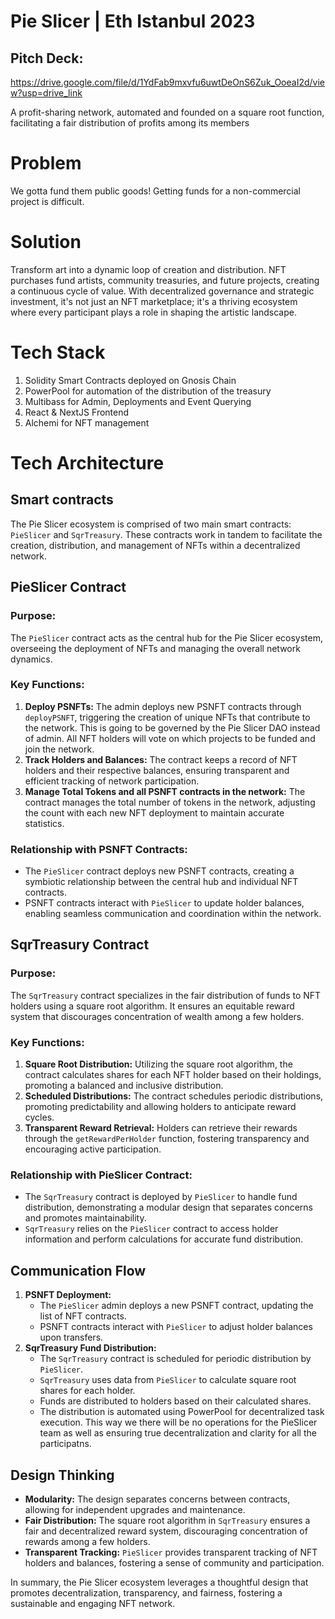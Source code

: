 # Pie Slicer | Eth Istanbul 2023

## Pitch Deck:
https://drive.google.com/file/d/1YdFab9mxvfu6uwtDeOnS6Zuk_OoeaI2d/view?usp=drive_link

A profit-sharing network, automated and founded on a square root function, facilitating a fair distribution of profits among its members

# Problem
We gotta fund them public goods! 
Getting funds for a non-commercial project is difficult. 

# Solution
Transform art into a dynamic loop of creation and distribution. NFT purchases fund artists, community treasuries, and future projects, creating a continuous cycle of value. With decentralized governance and strategic investment, it's not just an NFT marketplace; it's a thriving ecosystem where every participant plays a role in shaping the artistic landscape. 

# Tech Stack
1. Solidity Smart Contracts deployed on Gnosis Chain
2. PowerPool for automation of the distribution of the treasury
3. Multibass for Admin, Deployments and Event Querying
4. React & NextJS Frontend
5. Alchemi for NFT management

# Tech Architecture

## Smart contracts

The Pie Slicer ecosystem is comprised of two main smart contracts: `PieSlicer` and `SqrTreasury`. These contracts work in tandem to facilitate the creation, distribution, and management of NFTs within a decentralized network.

## PieSlicer Contract

### Purpose:
The `PieSlicer` contract acts as the central hub for the Pie Slicer ecosystem, overseeing the deployment of NFTs and managing the overall network dynamics.
### Key Functions:
1. **Deploy PSNFTs:** The admin deploys new PSNFT contracts through `deployPSNFT`, triggering the creation of unique NFTs that contribute to the network. This is going to be governed by the Pie Slicer DAO instead of admin. All NFT holders will vote on which projects to be funded and join the network. 
2. **Track Holders and Balances:** The contract keeps a record of NFT holders and their respective balances, ensuring transparent and efficient tracking of network participation.
3. **Manage Total Tokens and all PSNFT contracts in the network:** The contract manages the total number of tokens in the network, adjusting the count with each new NFT deployment to maintain accurate statistics.
### Relationship with PSNFT Contracts:
- The `PieSlicer` contract deploys new PSNFT contracts, creating a symbiotic relationship between the central hub and individual NFT contracts.
- PSNFT contracts interact with `PieSlicer` to update holder balances, enabling seamless communication and coordination within the network.

## SqrTreasury Contract
### Purpose:
The `SqrTreasury` contract specializes in the fair distribution of funds to NFT holders using a square root algorithm. It ensures an equitable reward system that discourages concentration of wealth among a few holders.

### Key Functions:
1. **Square Root Distribution:** Utilizing the square root algorithm, the contract calculates shares for each NFT holder based on their holdings, promoting a balanced and inclusive distribution.
2. **Scheduled Distributions:** The contract schedules periodic distributions, promoting predictability and allowing holders to anticipate reward cycles.
3. **Transparent Reward Retrieval:** Holders can retrieve their rewards through the `getRewardPerHolder` function, fostering transparency and encouraging active participation.
### Relationship with PieSlicer Contract:
- The `SqrTreasury` contract is deployed by `PieSlicer` to handle fund distribution, demonstrating a modular design that separates concerns and promotes maintainability.
- `SqrTreasury` relies on the `PieSlicer` contract to access holder information and perform calculations for accurate fund distribution.

## Communication Flow
1. **PSNFT Deployment:**
   - The `PieSlicer` admin deploys a new PSNFT contract, updating the list of NFT contracts.
   - PSNFT contracts interact with `PieSlicer` to adjust holder balances upon transfers.
2. **SqrTreasury Fund Distribution:**
   - The `SqrTreasury` contract is scheduled for periodic distribution by `PieSlicer`.
   - `SqrTreasury` uses data from `PieSlicer` to calculate square root shares for each holder.
   - Funds are distributed to holders based on their calculated shares.
   - The distribution is automated using PowerPool for decentralized task execution. This way we there will be no operations for the PieSlicer team as well as ensuring true decentralization and clarity for all the participatns. 

## Design Thinking
- **Modularity:** The design separates concerns between contracts, allowing for independent upgrades and maintenance.
- **Fair Distribution:** The square root algorithm in `SqrTreasury` ensures a fair and decentralized reward system, discouraging concentration of rewards among a few holders.
- **Transparent Tracking:** `PieSlicer` provides transparent tracking of NFT holders and balances, fostering a sense of community and participation.


In summary, the Pie Slicer ecosystem leverages a thoughtful design that promotes decentralization, transparency, and fairness, fostering a sustainable and engaging NFT network.

